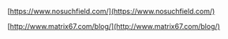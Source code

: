 [https://www.nosuchfield.com/](https://www.nosuchfield.com/)

[http://www.matrix67.com/blog/](http://www.matrix67.com/blog/)
